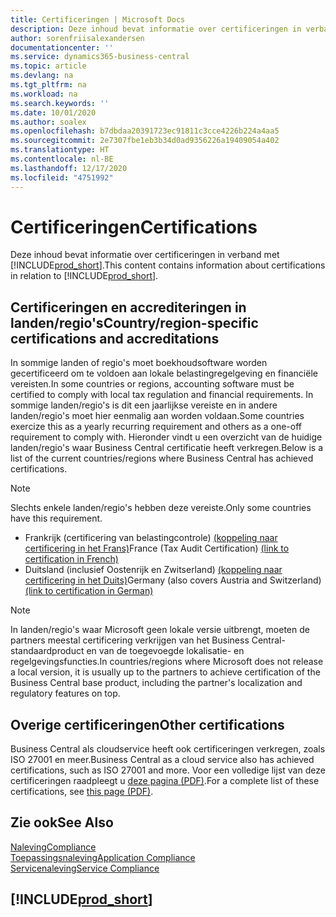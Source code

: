 ```yaml
---
title: Certificeringen | Microsoft Docs
description: Deze inhoud bevat informatie over certificeringen in verband met Business Central.
author: sorenfriisalexandersen
documentationcenter: ''
ms.service: dynamics365-business-central
ms.topic: article
ms.devlang: na
ms.tgt_pltfrm: na
ms.workload: na
ms.search.keywords: ''
ms.date: 10/01/2020
ms.author: soalex
ms.openlocfilehash: b7dbdaa20391723ec91811c3cce4226b224a4aa5
ms.sourcegitcommit: 2e7307fbe1eb3b34d0ad9356226a19409054a402
ms.translationtype: HT
ms.contentlocale: nl-BE
ms.lasthandoff: 12/17/2020
ms.locfileid: "4751992"
---
```

# <a name="certifications"></a><span data-ttu-id="2b31e-103">Certificeringen</span><span class="sxs-lookup"><span data-stu-id="2b31e-103">Certifications</span></span>

<span data-ttu-id="2b31e-104">Deze inhoud bevat informatie over certificeringen in verband met [!INCLUDE[prod_short](../includes/prod_short.md)].</span><span class="sxs-lookup"><span data-stu-id="2b31e-104">This content contains information about certifications in relation to [!INCLUDE[prod_short](../includes/prod_short.md)].</span></span>  

## <a name="countryregion-specific-certifications-and-accreditations"></a><span data-ttu-id="2b31e-105">Certificeringen en accrediteringen in landen/regio's</span><span class="sxs-lookup"><span data-stu-id="2b31e-105">Country/region-specific certifications and accreditations</span></span>

<span data-ttu-id="2b31e-106">In sommige landen of regio's moet boekhoudsoftware worden gecertificeerd om te voldoen aan lokale belastingregelgeving en financiële vereisten.</span><span class="sxs-lookup"><span data-stu-id="2b31e-106">In some countries or regions, accounting software must be certified to comply with local tax regulation and financial requirements.</span></span> <span data-ttu-id="2b31e-107">In sommige landen/regio's is dit een jaarlijkse vereiste en in andere landen/regio's moet hier eenmalig aan worden voldaan.</span><span class="sxs-lookup"><span data-stu-id="2b31e-107">Some countries exercize this as a yearly recurring requirement and others as a one-off requirement to comply with.</span></span> <span data-ttu-id="2b31e-108">Hieronder vindt u een overzicht van de huidige landen/regio's waar Business Central certificatie heeft verkregen.</span><span class="sxs-lookup"><span data-stu-id="2b31e-108">Below is a list of the current countries/regions where Business Central has achieved certifications.</span></span>

> [!NOTE]
> <span data-ttu-id="2b31e-109">Slechts enkele landen/regio's hebben deze vereiste.</span><span class="sxs-lookup"><span data-stu-id="2b31e-109">Only some countries have this requirement.</span></span>

- <span data-ttu-id="2b31e-110">Frankrijk (certificering van belastingcontrole) [(koppeling naar certificering in het Frans)](https://certificates.infocert.org/certificates/CERTIF-07-181-R16.pdf)</span><span class="sxs-lookup"><span data-stu-id="2b31e-110">France (Tax Audit Certification) [(link to certification in French)](https://certificates.infocert.org/certificates/CERTIF-07-181-R16.pdf)</span></span>  
- <span data-ttu-id="2b31e-111">Duitsland (inclusief Oostenrijk en Zwitserland) [(koppeling naar certificering in het Duits)](https://www.bdo.de/de-de/themen/softwarebescheinungen/bdo/microsoft-dynamics-365-business-central)</span><span class="sxs-lookup"><span data-stu-id="2b31e-111">Germany (also covers Austria and Switzerland) [(link to certification in German)](https://www.bdo.de/de-de/themen/softwarebescheinungen/bdo/microsoft-dynamics-365-business-central)</span></span>  

> [!NOTE]  
> <span data-ttu-id="2b31e-112">In landen/regio's waar Microsoft geen lokale versie uitbrengt, moeten de partners meestal certificering verkrijgen van het Business Central-standaardproduct en van de toegevoegde lokalisatie- en regelgevingsfuncties.</span><span class="sxs-lookup"><span data-stu-id="2b31e-112">In countries/regions where Microsoft does not release a local version, it is usually up to the partners to achieve certification of the Business Central base product, including the partner's localization and regulatory features on top.</span></span>

## <a name="other-certifications"></a><span data-ttu-id="2b31e-113">Overige certificeringen</span><span class="sxs-lookup"><span data-stu-id="2b31e-113">Other certifications</span></span>

<span data-ttu-id="2b31e-114">Business Central als cloudservice heeft ook certificeringen verkregen, zoals ISO 27001 en meer.</span><span class="sxs-lookup"><span data-stu-id="2b31e-114">Business Central as a cloud service also has achieved certifications, such as ISO 27001 and more.</span></span> <span data-ttu-id="2b31e-115">Voor een volledige lijst van deze certificeringen raadpleegt u [deze pagina (PDF)](https://aka.ms/d365-compliance-list).</span><span class="sxs-lookup"><span data-stu-id="2b31e-115">For a complete list of these certifications, see [this page (PDF)](https://aka.ms/d365-compliance-list).</span></span>

## <a name="see-also"></a><span data-ttu-id="2b31e-116">Zie ook</span><span class="sxs-lookup"><span data-stu-id="2b31e-116">See Also</span></span>

[<span data-ttu-id="2b31e-117">Naleving</span><span class="sxs-lookup"><span data-stu-id="2b31e-117">Compliance</span></span>](compliance-overview.md)  
[<span data-ttu-id="2b31e-118">Toepassingsnaleving</span><span class="sxs-lookup"><span data-stu-id="2b31e-118">Application Compliance</span></span>](compliance-application-compliance.md)  
[<span data-ttu-id="2b31e-119">Servicenaleving</span><span class="sxs-lookup"><span data-stu-id="2b31e-119">Service Compliance</span></span>](compliance-service-compliance.md)  

## [!INCLUDE[prod_short](../includes/free_trial_md.md)]  
